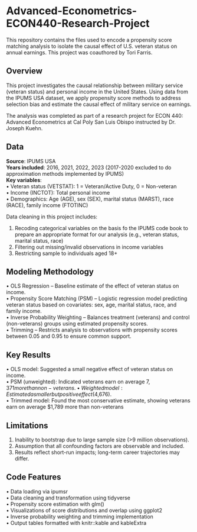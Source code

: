 # Advanced-Econometrics-ECON440-Research-Project
This repository contains the files used to encode a propensity score matching analysis to isolate the causal effect of U.S. veteran status on annual earnings. This project was coauthored by Tori Farris.

## Overview
This project investigates the causal relationship between military service (veteran status) and personal income in the United States. Using data from the IPUMS USA dataset, we apply propensity score methods to address selection bias and estimate the causal effect of military service on earnings.

The analysis was completed as part of a research project for ECON 440: Advanced Econometrics at Cal Poly San Luis Obispo instructed by Dr. Joseph Kuehn.

## Data
**Source**: IPUMS USA  
**Years included**: 2016, 2021, 2022, 2023 (2017-2020 excluded to do approximation methods implemented by IPUMS)  
**Key variables**:  
• Veteran status (VETSTAT): 1 = Veteran/Active Duty, 0 = Non-veteran  
• Income (INCTOT): Total personal income  
• Demographics: Age (AGE), sex (SEX), marital status (MARST), race (RACE), family income (FTOTINC)

Data cleaning in this project includes:
1. Recoding categorical variables on the basis fo the IPUMS code book to prepare an appropriate format for our analysis (e.g., veteran status, marital status, race)
2. Filtering out missing/invalid observations in income variables
3. Restricting sample to individuals aged 18+


## Modeling Methodology
• OLS Regression – Baseline estimate of the effect of veteran status on income.  
• Propensity Score Matching (PSM) – Logistic regression model predicting veteran status based on covariates: sex, age, marital status, race, and family income.  
• Inverse Probability Weighting – Balances treatment (veterans) and control (non-veterans) groups using estimated propensity scores.  
• Trimming – Restricts analysis to observations with propensity scores between 0.05 and 0.95 to ensure common support.

## Key Results
• OLS model: Suggested a small negative effect of veteran status on income.  
• PSM (unweighted): Indicated veterans earn on average $7,371 more than non-veterans.  
• Weighted model: Estimated a smaller but positive effect ($4,676).  
• Trimmed model: Found the most conservative estimate, showing veterans earn on average $1,789 more than non-veterans

## Limitations
1. Inability to bootstrap due to large sample size (>9 million observations).
2. Assumption that all confounding factors are observable and included.  
3. Results reflect short-run impacts; long-term career trajectories may differ.

## Code Features
• Data loading via ipumsr  
• Data cleaning and transformation using tidyverse  
• Propensity score estimation with glm()  
• Visualizations of score distributions and overlap using ggplot2  
• Inverse probability weighting and trimming implementation  
• Output tables formatted with knitr::kable and kableExtra  
